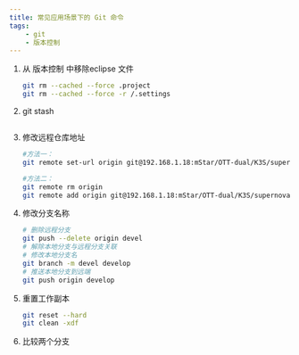 ```yaml
---
title: 常见应用场景下的 Git 命令
tags:
    - git
    - 版本控制
---
```


1. 从 版本控制 中移除eclipse 文件
    ```bash
    git rm --cached --force .project
    git rm --cached --force -r /.settings
    ```
3. git stash
    ```bash
    ```
4. 修改远程仓库地址
    ```bash
    #方法一：
    git remote set-url origin git@192.168.1.18:mStar/OTT-dual/K3S/supernova

    #方法二：
    git remote rm origin
    git remote add origin git@192.168.1.18:mStar/OTT-dual/K3S/supernova
    ```
5. 修改分支名称
    ```bash
    # 删除远程分支
    git push --delete origin devel
    # 解除本地分支与远程分支关联
    # 修改本地分支名
    git branch -m devel develop
    # 推送本地分支到远端
    git push origin develop
    ```
6. 重置工作副本
    ```bash
    git reset --hard
    git clean -xdf
    ```
7. 比较两个分支
